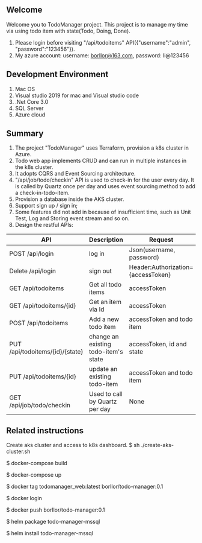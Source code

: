 ﻿## Welcome

Welcome you to TodoManager project.
This project is to manage my time via using todo item with state(Todo, Doing, Done).
1. Please login before visiting "/api/todoitems" API({"username":"admin", "password":"123456"}).
2. My azure account: username: borllor@163.com, password: li@123456

## Development Environment
1. Mac OS
2. Visual studio 2019 for mac and Visual studio code
3. .Net Core 3.0
4. SQL Server
5. Azure cloud

## Summary
1. The project "TodoManager" uses Terraform, provision a k8s cluster in Azure.
2. Todo web app implements CRUD and can run in multiple instances in the k8s cluster.
3. It adopts CQRS and Event Sourcing architecture.
4. "/api/job/todo/checkin" API is used to check-in for the user every day. It is called by Quartz once per day and uses event sourcing method to add a check-in-todo-item. 
5. Provision a database inside the AKS cluster.
6. Support sign up / sign in;
7. Some features did not add in because of insufficient time, such as Unit Test, Log and Storing event stream and so on.
9. Design the restful APIs:

API | Description | Request | Response
--- | --- | --- | ---
POST /api/login | log in | Json(username, password) | Json(accessToken(30mins), User)
Delete /api/login | sign out | Header:Authorization={accessToken} | None
GET /api/todoitems | Get all todo items | accessToken | List of todo item
GET /api/todoitems/{id} | Get an item via Id | accessToken | todo item
POST /api/todoitems | Add a new todo item | accessToken and todo item | todo item
PUT /api/todoitems/{id}/{state} | change an existing todo-item's state | accessToken, id and state | Boolean
PUT /api/todoitems/{id} | update an existing todo-item | accessToken and todo item | Boolean
GET /api/job/todo/checkin | Used to call by Quartz per day  | None | None

## Related instructions
Create aks cluster and access to k8s dashboard.
$ sh ./create-aks-cluster.sh

$ docker-compose build

$ docker-compose up


$ docker tag todomanager_web:latest borllor/todo-manager:0.1

$ docker login

$ docker push borllor/todo-manager:0.1


$ helm package todo-manager-mssql

$ helm install todo-manager-mssql
